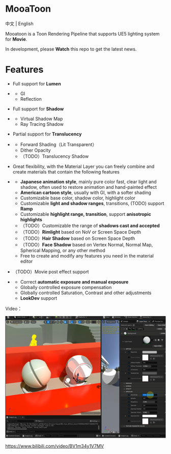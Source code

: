 # MooaToon

中文 | English

Mooatoon is a Toon Rendering Pipeline that supports  UE5 lighting system for **Movie**.

In development, please **Watch** this repo to get the latest news.

# Features

- Full support for **Lumen**

- - GI
  - Reflection

- Full support for **Shadow**

- - Virtual Shadow Map
  - Ray Tracing Shadow

- Partial support for **Translucency**

- - Forward Shading（Lit Transparent）
  - Dither Opacity
  - （TODO）Translucency Shadow

- Great flexibility, with the Material Layer you can freely combine and create materials that contain the following features

- - **Japanese animation style**, mainly pure color fast, clear light and shadow, often used to restore animation and hand-painted effect
  - **American cartoon style**, usually with GI, with a softer shading
  - Customizable base color, shadow color, highlight color
  - Customizable **light and shadow ranges**, transitions, (TODO) support **Ramp**
  - Customizable **highlight range, transition**, support **anisotropic highlights**
  - （TODO）Customizable the range of **shadows cast and accepted**
  - （TODO）**Rimlight** based on NoV or Screen Space Depth
  - （TODO）**Hair Shadow** based on Screen Space Depth
  - （TODO）**Face Shadow** based on Vertex Normal, Normal Map, Spherical Mapping, or any other method
  - Free to create and modify any features you need in the material editor

- （TODO）Movie post effect support

- - Correct **automatic exposure and manual exposure**
  - Globally controlled exposure compensation
  - Globally controlled Saturation, Contrast and other adjustments
  - **LookDev** support

Video：

![image-20220613220050376](README.assets/image-20220613220050376.png)

https://www.bilibili.com/video/BV1m34y1V7MV

